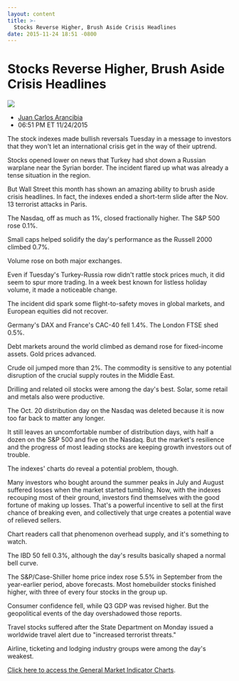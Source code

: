 ```yaml
---
layout: content
title: >-
  Stocks Reverse Higher, Brush Aside Crisis Headlines
date: 2015-11-24 18:51 -0800
---
```



Stocks Reverse Higher, Brush Aside Crisis Headlines
====================================================


![](https://www.investors.com/wp-content/uploads/ibd-migrated-images/MPv_151125_152106404_68818.png)

* [Juan Carlos Arancibia](https://www.investors.com/author/juan-carlos-arancibia/ "Posts by Juan Carlos Arancibia")
* 06:51 PM ET 11/24/2015





The stock indexes made bullish reversals Tuesday in a message to investors that they won't let an international crisis get in the way of their uptrend.


Stocks opened lower on news that Turkey had shot down a Russian warplane near the Syrian border. The incident flared up what was already a tense situation in the region.


But Wall Street this month has shown an amazing ability to brush aside crisis headlines. In fact, the indexes ended a short-term slide after the Nov. 13 terrorist attacks in Paris.


The Nasdaq, off as much as 1%, closed fractionally higher. The S&P 500 rose 0.1%.


Small caps helped solidify the day's performance as the Russell 2000 climbed 0.7%.


Volume rose on both major exchanges.


Even if Tuesday's Turkey-Russia row didn't rattle stock prices much, it did seem to spur more trading. In a week best known for listless holiday volume, it made a noticeable change.


The incident did spark some flight-to-safety moves in global markets, and European equities did not recover.


Germany's DAX and France's CAC-40 fell 1.4%. The London FTSE shed 0.5%.


Debt markets around the world climbed as demand rose for fixed-income assets. Gold prices advanced.


Crude oil jumped more than 2%. The commodity is sensitive to any potential disruption of the crucial supply routes in the Middle East.


Drilling and related oil stocks were among the day's best. Solar, some retail and metals also were productive.


The Oct. 20 distribution day on the Nasdaq was deleted because it is now too far back to matter any longer.


It still leaves an uncomfortable number of distribution days, with half a dozen on the S&P 500 and five on the Nasdaq. But the market's resilience and the progress of most leading stocks are keeping growth investors out of trouble.


The indexes' charts do reveal a potential problem, though.


Many investors who bought around the summer peaks in July and August suffered losses when the market started tumbling. Now, with the indexes recouping most of their ground, investors find themselves with the good fortune of making up losses. That's a powerful incentive to sell at the first chance of breaking even, and collectively that urge creates a potential wave of relieved sellers.


Chart readers call that phenomenon overhead supply, and it's something to watch.


The IBD 50 fell 0.3%, although the day's results basically shaped a normal bell curve.


The S&P/Case-Shiller home price index rose 5.5% in September from the year-earlier period, above forecasts. Most homebuilder stocks finished higher, with three of every four stocks in the group up.


Consumer confidence fell, while Q3 GDP was revised higher. But the geopolitical events of the day overshadowed those reports.


Travel stocks suffered after the State Department on Monday issued a worldwide travel alert due to "increased terrorist threats."


Airline, ticketing and lodging industry groups were among the day's weakest.



[Click here to access the General Market Indicator Charts](https://www.investors.com/pdf/GMI_112515.pdf).




